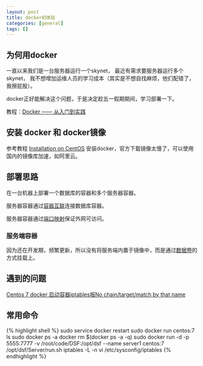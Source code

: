 ```yaml
---
layout: post
title: docker初体验
categories: [general]
tags: []
---
```


## 为何用docker

一直以来我们是一台服务器运行一个skynet，
最近有需求要服务器运行多个skynet，
我不想增加运维人员的学习成本（其实是不想自找麻烦，他们配错了，我擦屁股）。

docker正好能解决这个问题，于是决定趁五一假期期间，学习部署一下。

教程：[Docker —— 从入门到实践](https://www.gitbook.com/book/yeasy/docker_practice/details)

## 安装 docker 和 docker镜像

参考教程 [Installation on CentOS](https://docs.docker.com/engine/installation/linux/centos/) 安装docker，官方下载镜像太慢了，可以使用国内的镜像库加速，如阿里云。

## 部署思路
在一台机器上部署一个数据库的容器和多个服务器容器。

服务器容器通过[容器互联](https://yeasy.gitbooks.io/docker_practice/content/network/linking.html)连接数据库容器。

服务器容器通过[端口映射](https://yeasy.gitbooks.io/docker_practice/content/network/port_mapping.html)保证外网可访问。

### 服务端容器
因为还在开发期，频繁更新，所以没有将服务端内置于镜像中，而是通过[数据卷](https://yeasy.gitbooks.io/docker_practice/content/data_management/volume.html)的方式挂载上。

## 遇到的问题

[Centos 7 docker 启动容器iptables报No chain/target/match by that name](http://www.lxy520.net/2015/09/24/centos-7-docker-qi-dong-bao/)


## 常用命令
{% highlight shell %}
sudo service docker restart
sudo docker run centos:7 ls
sudo docker ps -a
docker rm $(docker ps -a -q)
sudo docker run -d -p 5555:7777 -v /root/code/DSF:/opt/dsf --name server1 centos:7 /opt/dsf/Server/run.sh
iptables -L -n
vi /etc/sysconfig/iptables
{% endhighlight %}










